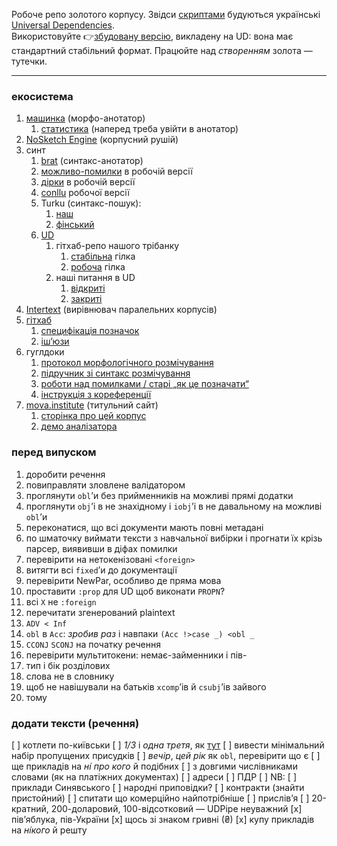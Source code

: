 Робоче репо золотого корпусу. Звідси [скриптами](https://github.com/mova-institute/lib) будуються українські [Universal Dependencies](http://universaldependencies.org).  
Використовуйте :point_right:[збудовану версію](https://github.com/UniversalDependencies/UD_Ukrainian-IU/tree/dev), викладену на UD: вона має стандартний стабільний формат. Працюйте над _створенням_ золота — тутечки.

---

### екосистема

1. [машинка](https://lab.mova.institute/apps/annotator) (морфо-анотатор)
    1. [статистика](https://lab.mova.institute/api/annotator/getStats) (наперед треба увійти в анотатор)
1. [NoSketch Engine](https://mova.institute/bonito/run.cgi/first?corpname=zoloto&reload=1&iquery=&queryselector=iqueryrow&lemma=&lpos=&phrase=&word=&wpos=&char=&cql=&default_attr=word&fc_lemword_window_type=both&fc_lemword_wsize=5&fc_lemword=&fc_lemword_type=all&fc_pos_window_type=both&fc_pos_wsize=5&fc_pos_type=all&fsca_doc.title=&fsca_doc.author=&fsca_doc.original_author=&fsca_doc.date=) (корпусний рушій)
1. синт
    1. [brat](https://lab.mova.institute/brat/#/ud/) (синтакс-анотатор)
    1. [можливо-помилки](https://lab.mova.institute/files/pomylky_robochoho_tb.html) в робочій версії
    1. [дірки](https://lab.mova.institute/files/dirky_robochoho_tb.html) в робочій версії
    1. [conllu](https://lab.mova.institute/files/robochyi_tb.conllu.txt) робочої версії
    1. Turku (синтакс-пошук):
        1. [наш](https://lab.mova.institute/dep_search/)
        1. [фінський](http://bionlp-www.utu.fi/dep_search/)
    1. [UD](http://universaldependencies.org)
        1. гітхаб-репо нашого трібанку
            1. [стабільна](https://github.com/UniversalDependencies/UD_Ukrainian) гілка
            1. [робоча](https://github.com/UniversalDependencies/UD_Ukrainian/tree/dev) гілка
        1. наші питання в UD
            1. [відкриті](https://github.com/UniversalDependencies/docs/issues/created_by/msklvsk)
            1. [закриті](https://github.com/UniversalDependencies/docs/issues?q=is%3Aissue+author%3Amsklvsk+is%3Aclosed)
1. [Intertext](https://lab.mova.institute/intertext) (вирівнювач паралельних корпусів)
1. [гітхаб](https://github.com/mova-institute)
    1. [специфікація позначок](https://github.com/msklvsk/corpus/blob/master/docs/tagset.md)
    1. [іш’юзи](https://github.com/mova-institute/zoloto/issues)
1. гуглдоки
    1. [протокол морфологічного розмічування](https://docs.google.com/document/d/1giVJdDax4v_YLlv0OaZaVvf23Lwul8BiPlT8MBvZBek/edit)
    1. [підручник зі синтакс розмічування](https://docs.google.com/document/d/1ZfdtfWlNM6Ca-Ps50TVE-g416wpjXxr5Uxmex8oKzng)
    1. [роботи над помилками / старі „як це позначати“](https://drive.google.com/drive/u/0/folders/0B-eNN4I2IodObXFldURJV1VGdnM)
    1. [інструкція з кореференції](https://docs.google.com/document/d/1wsMC70jdxZfGvV2jIkfrMTa1D0lToglPjx2mzV9_dd4) 
1. [mova.institute](https://mova.institute) (титульний сайт)
    1. [сторінка про цей корпус](https://mova.institute/золотий_стандарт)
    1. [демо аналізатора](https://mova.institute/аналізатор)


### перед випуском
1. доробити речення
1. повиправляти зловлене валідатором
1. проглянути `obl`’и без прийменників на можливі прямі додатки
1. проглянути `obj`’і в не знахідному і `iobj`’і в не давальному на можливі `obl`’и
1. переконатися, що всі документи мають повні метадані
1. по шматочку виймати тексти з навчальної вибірки і прогнати їх крізь парсер, виявивши в діфах помилки
1. перевірити на нетокенізовані `<foreign>`
1. витягти всі `fixed`’и до документації
1. перевірити NewPar, особливо де пряма мова
1. проставити `:prop` для UD щоб виконати `PROPN`?
1. всі `X` не `:foreign`
1. перечитати згенерований plaintext
1. `ADV < Inf`
1. `obl` в `Acc`: _зробив раз_ і навпаки `(Acc !>case _) <obl _`
1. `CCONJ` `SCONJ` на початку речення
1. перевірити мультитокени: немає-займенники і пів-
1. тип і бік розділових
1. слова не в словнику
1. щоб не навішували на батьків `xcomp`’ів й `csubj`’ів зайвого 
1. тому


### додати тексти (речення)
[ ] котлети по-київськи
[ ] _1/3_ і _одна третя_, як [тут](https://lab.mova.institute/brat/#/ud/zvidusil__14/16)
[ ] вивести мінімальний набір пропущених присудків
[ ] _вечір_, _цей рік_ як `obl`, перевірити що є
[ ] ще прикладів на _ні́ про кого_ й подібних
[ ] з довгими числівниками словами (як на платіжних документах)
[ ] адреси
[ ] ПДР
[ ] NB:
[ ] приклади Синявського
[ ] народні приповідки?
[ ] контракти (знайти пристойний)
[ ] спитати що комерційно найпотрібніше
[ ] прислів’я
[ ] 20-кратний, 200-доларовий, 100-відсотковий — UDPipe неуважний
[x] пів’яблука, пів-України
[x] щось зі знаком гривні (₴)
[x] купу прикладів на _ні́кого_ й решту
